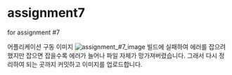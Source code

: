 # assignment7
for assignment #7

어플리케이션 구동 이미지
![assignment_#7_image](https://user-images.githubusercontent.com/62607197/83350463-44448b80-a377-11ea-82ce-8888f0016c03.png)
빌드에 실패하여 에러를 잡으려했지만 잡으면 잡을수록 에러가 늘어나 파일 자체가 망가져버렸습니다.
그래서 다시 정리하여 되는 곳까지 커밋하고 이미지를 업로드합니다.
